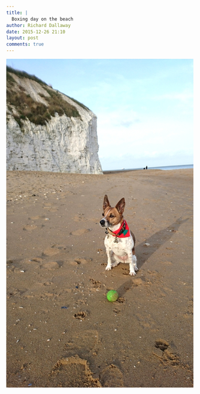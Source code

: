 ```yaml
---
title: |
  Boxing day on the beach
author: Richard Dallaway
date: 2015-12-26 21:10
layout: post
comments: true
---
```


<div><a href="/media/tp__20151226_210951.JPG"><img src="/media/tp_thumb__20151226_210951.JPG" width="500" height="877"/></a></div>


  
      